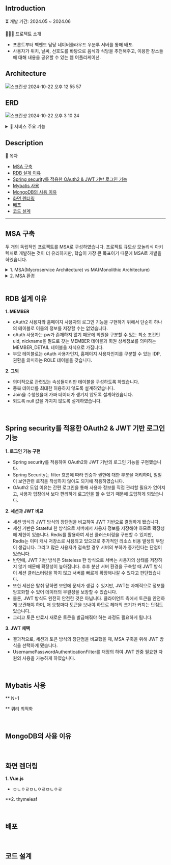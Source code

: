 ## Introduction

⏳ 개발 기간: 2024.05 ~ 2024.06

👨🏻‍💻 프로젝트 소개
  - 프론트부터 백엔드 담당 네이버클라우드 우분투 서버를 통해 배포.
  - 사용자가 위치, 날씨, 선호도를 바탕으로 음식과 식당을 추천해주고, 이용한 장소들에 대해 내용을 공유할 수 있는 웹 어플리케이션.

## Architecture
![스크린샷 2024-10-22 오후 12 55 57](https://github.com/user-attachments/assets/55c30c96-8801-48c0-abbc-e17aa6b0a52f)

## ERD
![스크린샷 2024-10-22 오후 3 10 24](https://github.com/user-attachments/assets/a7ed74f7-dc40-4412-aa75-afa971370213)

<details>
  <summary>📂 서비스 주요 기능</summary>

  ### Member
    - 홈페이지 회원가입을 통한 로그인
    - sns 로그인
    - 회원 정보 수정

  ### Recommend
    - 음식 선호도 설문조사
    - 사용자가 위치한 곳의 날씨 정보 불러오기
    - 사용자가 선호할 만한 음식과 식당 추천

  ### Board
    - 컨텐츠 '좋아요' 하기
    - 컨텐츠 '좋아요' 취소
    - 컨텐츠 작성
    - 사용자 위치 컨텐츠 불러오기
</details>

## Description

🔎 목차
  - [MSA 구축](#msa-구축)
  - [RDB 설계 이유](#rdb-설계-이유)
  - [Spring security를 적용한 OAuth2 & JWT 기반 로그인 기능](#spring-security를-적용한-oauth2--jwt-기반-로그인-기능)
  - [Mybatis 사용](#mybatis-사용)
  - [MongoDB의 사용 이유](#mongodb의-사용-이유)
  - [화면 렌더링](#화면-렌더링)
  - [배포](#배포)
  - [코드 설계](#코드-설계)

---

## MSA 구축

두 개의 독립적인 프로젝트를 MSA로 구성하였습니다.
프로젝트 규모상 모놀리식 아키텍처로 개발하는 것이 더 유리하지만, 학습이 가장 큰 목표이기 때문에 MSA로 개발을 하였습니다.

<details>
<summary>1. MSA(Mycroservice Architecture) vs MA(Monolithic Architecture)</summary>
  
### MSA의 장점
- 각 서비스가 독립적으로 배포되고 확장이 가능하여 확장과 유지보수가 뛰어납니다.
- 일부 서비스가 다운되더라도 전체 다른 서비스에 영향을 미치지 않습니다.
- 독립적인 여러 서비스가 서로 다른 기술, 프레임워크를 사용할 수 있어 새로운 기술 도입에 용이합니다.
  
### MSA의 단점
- 서비스간 통신하기 위해 복잡한 통신과정과 데이터 관리가 필요합니다.
- 여러 서비스가 독립적으로 배포되기 때문에 CI/CD 파이프라인 관리등 배포와 관리 비용이 높아집니다.
- 서비스간 통신으로 인해 네트워크 지연의 성능 저하가 발생할 수 있습ㅂ니다.

### MA의 장점
  - 초기 개발에 유리하며 빠르게 개발이 가능합니다.
  - 복잡한 통신 과정이 필요 없습니다.
  - 하나의 프로세스 내에서 모든 컴포넌트가 실행이 되기 때문에 규모가 작은 프로젝트의 경우 성능이 더 뛰어납니다.

### MA의 단점
- 프로젝트 규모가 커질수록 복잡해지고 유지관리, 확장이 어려워 집니다
- 특정 기능만 수정사항이 발생해도 전체 어플리케이션을 배포해야 하기 때문에 확장에 비용이 증가합니다.
- MSA와 달리 특정 기술, 프레임워크에 종속하게 되어 새로운 기술 도입이 어려울 수 있습니다.
  
</details>

<details>
  
<summary>2. MSA 환경</summary>  

  ### API Gateway
  #### Spring cloud gateway VS Spring cloud Zuul
  - Zuul의 패치가 중단되기도 하였고, 비동기 방식 기반으로 요청을 빠르게 처리할 수 있는 Spring Cloud Gateway를 적용하였습니다.
  - blocking server와 다르게 비동기 방식을 기반으로 하나의 스레드당 여러 요청을 수행할 수 있어 대용랑 트래픽에 유리합니다.
  - 수많은 요청을 큐에 넣어 적합한 서비스로 라우팅해주는 역할을 빠르게 수행할 수 있습니다.
    
  #### 역할
  - 모든 클라이언트의 요청을 받아 적절한 마이크로서비스로 연결해 줍니다.
  - 각각의 마이크로서비스들은 서로의 포트번호를 몰라도 됩니다.
  - 클라이언트는 Gateway 포트만 알면 됩니다.
  - 여러 마이크로서비스에 대한 API를 통합하여 클라이언트가 여러 서비스에 접근하지 않아도 하나의 진입점으로 얻을 수 있습니다.

  ### Service Discovery(서비스 검색)
  #### 도입하게 된 이유
  - MSA가 갖는 가장 큰 장점인 각 서비스의 독립적인 개발, 배포에 있어서 독립적인 확장이 가능합니다.
  - 모놀리식 아키텍쳐에서 특정 서비스의 부하가 커질 경우 여러 방법으로 해결이 가능하겠지만, 특정 고객사의 주문을 처리하는 물리적 서버를 별도로 분리하는 방법을 채택하는등
  - MSA의 독립적 확장은 이런 개발의 비용을 줄이고 운영의 효율성을 향상시킬 수 있습니다.
  - 특정 마이크로서비스의 인스턴스의 수를 늘릴 때, 클라우드에서 IP가 동적으로 변할 수 있습니다.
  - 각 서비스의 IP, 포트를 동적으로 발견하고 관리가 필요합니다.
    
  #### Spring Cloud Eureka
  - Spring Cloud에서 서비스 검색을 구현하기 위해 지원하는 기술인 Spring Cloud Eureka를 체택했습니다.
  - Spring Boot, Spring Cloud와의 자연스러운 통합으로 설정 및 사용이 간편합니다.
  - 클라이언트 측 로드 밸런싱을 지원하는 Ribbon과 통합되어 있어 클라이언트가 직접 서비스 인스턴스를 선택하여 요청을 보낼 수 있습니다.
  - 서비스의 건강 상태를 주기적으로 체크하여 비정상적인 인스턴스를 자동으로 제외합니다.




  
</details>

</br>

## RDB 설계 이유

**1. MEMBER**
- oAuth2 사용자와 홈페이지 사용자의 로그인 기능을 구현하기 위해서 단순히 하나의 테이블로 이들의 정보를 저장할 수는 없었습니다.
- oAuth 사용자는 pw가 존재하지 않기 때문에 회원을 구분할 수 있는 최소 조건인 uid, nickname을 필드로 갖는 MEMBER 테이블과 회원 상세정보를 의미하는 MEMBER_DETAIL 테이블을 자식으로 가집니다.
- 부모 테이블로는 oAuth 사용자인지, 홈페이지 사용자인지를 구분할 수 있는 IDP, 권환을 의미하는 ROLE 테이블을 갖습니다.

**2. 그외**
- 의미적으로 관련있는 속성들끼리만 테이블을 구성하도록 하였습니다.
- 중복 데이터를 최대한 허용하지 않도록 설계하였습니다.
- Join을 수행했을때 가짜 데이터가 생기지 않도록 설계하였습니다.
- 되도록 null 값을 가지지 않도록 설계하였습니다.

</br>

## Spring security를 적용한 OAuth2 & JWT 기반 로그인 기능

**1. 로그인 기능 구현**
- Spring security를 적용하여 OAuth2와 JWT 기반의 로그인 기능을 구현했습니다.
- Spring Security는 filter 흐름에 따라 인증과 권한에 대한 부분을 처리하며, 일일이 보안관련 로직을 작성하지 않아도 되기에 적용하였습니다.
- OAuth2 도입 이유는 간편 로그인을 통해 사용자 정보를 직접 관리할 필요가 없어지고, 사용자 입장에서 보다 편리하게 로그인을 할 수 있기 때문에 도입하게 되었습니다.

**2. 세션과 JWT 비교**
- 세션 방식과 JWT 방식의 장단점을 비교하여 JWT 기반으로 결정하게 됐습니다.
- 세션 기반은 Stateful 한 방식으로 서버에서 사용자 정보를 저장해야 하므로 확장성에 제한이 있습니다. Redis를 활용하여 세션 클러스터링을 구현할 수 있지만, Redis는 이미 캐시 저장소로 사용되고 있으므로 추가적인 리소스 비용 발생의 부담이 생깁니다. 그리고 많은 사용자가 접속할 경우 서버의 부하가 증가한다는 단점이 있습니다.
- 반면에, JWT 기반 방식은 Stateless 한 방식으로 서버는 사용자의 상태를 저장하지 않기 때문에 확장성이 높아집니다. 추후 분산 서버 환경을 구축할 때 JWT 방식이 세션 클러스터링을 하지 않고 서버를 빠르게 확장해나갈 수 있다고 판단했습니다.
- 또한 세션은 탈취 당하면 보안에 문제가 생길 수 있지만, JWT는 자체적으로 정보를 암호화할 수 있어 데이터의 무결성을 보장할 수 있습니다.
- 물론, JWT 방식도 완전히 안전한 것은 아닙니다. 클라이언트 측에서 토큰을 안전하게 보관해야 하며, 매 요청마다 토큰을 보내야 하므로 헤더의 크기가 커지는 단점도 있습니다.
- 그리고 토큰 만료시 새로운 토큰을 발급해줘야 하는 과정도 필요하게 됩니다.

**3. JWT 채택**
- 결과적으로, 세션과 토큰 방식의 장단점을 비교했을 때, MSA 구축을 위해 JWT 방식을 선택하게 됐습니다.
- UsernamePasswordAuthenticationFilter를 재정의 하여 JWT 안중 필요한 자원의 사용을 가능하게 하였습니다.

</br>

## Mybatis 사용

** N+1

** 쿼리 최적화

</br>

## MongoDB의 사용 이유

</br>

## 화면 렌더링

**1. Vue.js**
- ㅁㄴㅇㄹㅁㄴㅇㄹㅁㄴㅇㄹ

**2. thymeleaf

</br>

## 배포

</br>

## 코드 설계

</br>
